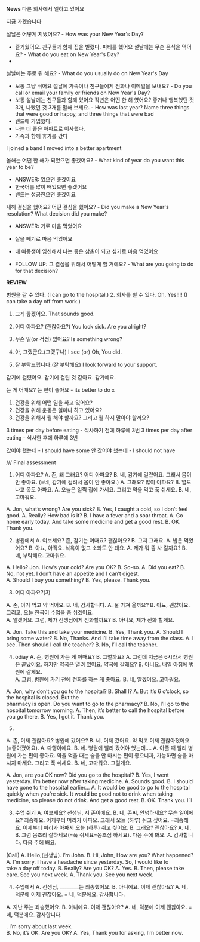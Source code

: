**News**
다른 회사에서 일하고 있어요

지금 가겠습니다

<!-- QUESTIONs -->
설날은 어떻게 지냈어요? - How was your New Year's Day?
  - 즐거웠어요. 친구들과 함께 집을 빌렸다. 파티를 했어요
설날에는 무슨 음식을 먹어요? - What do you eat on New Year's Day?
  - 
설날에는 주로 뭐 해요? - What do you usually do on New Year's Day
  - 보통 그냥 쉬어요
설날에 가족이나 친구들에게 전화나 이메일을 보내요? - Do you call or email your family or friends on New Year's Day?
  - 보통 설날에는 친구들과 함께 있어요
작년은 어떤 한 해 였어요? 좋거나 행복했던 것 3개, 나빴던 것 3개를  말해 보세요.  - How was last year? Name three things that were good or happy, and three things that were bad
  - 밴드에 가입했다.
  - 나는 더 좋은 아파트로 이사했다.
  - 가족과 함께 휴가를 갔다

  I joined a band
I moved into a better apartment


올해는 어떤 한 해가 되었으면 좋겠어요?  - What kind of year do you want this year to be?
  - ANSWER: 었으면 좋겠어요
  - 한국어를 많이 배었으면 좋겠어요
  - 밴드는 성공한으면 좋겠어요
  
새해 결심을 했어요? 어떤 결심을 했어요? - Did you make a New Year's resolution? What decision did you make?
  - ANSWER: 기로 마음 먹었어요
  - 살을 빼기로 마음 먹었어요
  - 내 여동생이 임신해서 나는 좋은 삼촌이 되고 싶기로 마음 먹었어요

  - FOLLOW UP: 그 결심을 위해서 어떻게 할 거예요? - What are you going to do for that decision?



**REVIEW**
<!-- PHRASES -->
병원을 갈 수 있다.
(I can go to the hospital.)
2. 회사를 쉴 수 있다. Oh, Yes!!!!
(I can take a day off from work.)

1. 그게 좋겠어요. 
That sounds good. 

2. 어디 아파요? (괜찮아요?)
You look sick. Are you alright?

3. 무슨 일(or 걱정) 있어요?
Is something wrong?

4. 아, 그랬군요.(그랬구나)
I see (or)  Oh, You did.

5. 잘 부탁드립니다.(잘 부탁해요)
I look forward to your support.

감기에 걸렸어요. 
감기에 걸린 것 같아요. 
감기예요.

<!-- GIVING SUGGESTION -->
는 게 어때요?
는 편이 좋아요 - its better to do x

1. 건강을 위해 어떤 일을 하고 있어요?
2. 건강을 위해 운동은 얼마나 하고 있어요?
3. 건강을 위해서 뭘 해야 할까요? 그리고 뭘 하지 말아야 할까요?

<!-- HOW MANY TIMES -->
3 times per day before eating - 식사하기 전에 하루에 3번
3 times per day after eating - 식사한 후에 하루에 3번

<!-- SHOULD HAVE -->
갔어야 했는데 - I should have some
안 갔어야 했는데 - I should not have

/// Final assessment

<!-- CONVERSATIONS -->
1. 어디 아파요?
A. 존, 왜 그래요? 어디 아파요?
B. 네, 감기에 걸렸어요. 그래서 몸이 안 좋아요. 
   (=네, 감기에 걸려서 몸이 안 좋아요.)
A. 그래요? 많이 아파요?
B. 열도 나고 목도 아파요.
A. 오늘은 일찍 집에 가세요. 그리고 약을 먹고 푹 쉬세요. 
B. 네, 고마워요. 

A. Jon, what’s wrong? Are you sick?
B. Yes, I caught a cold, so I don’t feel good.
A. Really? How bad is it?
B. I have a fever and a soar throat.
A. Go home early today. And take some medicine and get a good rest. 
B. OK. Thank you.


2. 병원에서
A. 여보세요? 존, 감기는 어때요? 괜찮아요?
B. 그저 그래요. 
A. 밥은 먹었어요?
B. 아뇨, 아직요. 식욕이 없고 소화도 안 돼요. 
A. 제가 뭐 좀 사 갈까요? 
B. 네, 부탁해요. 고마워요.

A. Hello? Jon. How’s your cold? Are you OK?
B. So-so.
A. Did you eat?
B. No, not yet. I don’t have an appetite and I can’t digest.  
A. Should I buy you something? 
B. Yes, please. Thank you.

3. 어디 아파요?(3)

A. 존, 이거 먹고 약 먹어요. 
B. 네, 감사합니다. 
A. 물 가져 올까요? 
B. 아뇨, 괜찮아요. 그리고, 오늘 한국어 수업을 좀 쉬겠어요.  
A. 알겠어요. 그럼, 제가 선생님에게 전화할까요? 
B. 아니요, 제가 전화 할게요.

A. Jon. Take this and take your medicine.
B. Yes, Thank you.
A. Should I bring some water?
B. No, Thanks. And I’ll take time away from the class.
A. I see. Then should I call the teacher? 
B. No, I’ll call the teacher.


4. odiay
A. 존, 병원에 가는 게 어때요?
B. 그럴까요?
A. 그런데 지금은 6시라서 병원은 끝났어요. 하지만 약국은 열려 있어요. 약국에 갈래요? 
B. 아니요. 내일 아침에 병원에 갈게요.   
A. 그럼, 병원에 가기 전에 전화를 하는 게 좋아요. 
B. 네, 알겠어요. 고마워요. 

A. Jon, why don’t you go to the hospital?
B. Shall I?
A. But it’s 6 o’clock, so the hospital is closed. But the   
    pharmacy is open. Do you want to go to the pharmacy?
B. No, I’ll go to the hospital tomorrow morning.
A. Then, it’s better to call the hospital before you go there. 
B. Yes, I got it. Thank you. 


5. 
A. 존, 이제 괜찮아요? 병원에 갔어요?
B. 네, 어제 갔어요. 약 먹고 이제 괜찮아졌어요(=좋아졌어요). 
A. 다행이에요.
B. 네. 병원에 빨리 갔어야 했는데….
A. 아플 때 빨리 병원에 가는 편이 좋아요. 
약을 먹을 때는 술을 안 마시는 편이 좋으니까, 가능하면 술을 마시지 마세요. 그리고 푹 쉬세요. 
B. 네, 고마워요. 그럴게요. 

A. Jon, are you OK now? Did you go to the hospital?
B. Yes, I went yesterday. I’m better now after taking medicine.
A. Sounds good. 
B. I should have gone to the hospital earlier…
A. It would be good to go to the hospital quickly when you’re sick. It would be good not to drink when taking medicine, so please do not drink. And get a good rest. 
B. OK. Thank you. I’ll


3. 수업 쉬기
A. 여보세요? 선생님, 저 존이에요. 
B. 네, 존씨, 안녕하세요? 무슨 일이에요?
죄송해요. 어제부터 머리가 아파요. 그래서 오늘 (하루) 쉬고 싶어요. 
     =죄송해요. 어제부터 머리가 아파서 오늘 (하루) 쉬고 싶어요. 
B. 그래요? 괜찮아요? 
A. 네.
B. 그럼 몸조리 잘하세요(=푹 쉬세요=몸조심 하세요). 다음 주에 봐요. 
A. 감사합니다. 다음 주에 봬요. 

(Call)
A. Hello,(선생님). I’m John.
B. Hi, John, How are you? What happened?
A. I’m sorry. I have a headache since yesterday. So, I would like to    
    take a day off today. 
B. Really? Are you OK?
A. Yes.
B. Then, please take care. See you next week. 
A. Thank you. See you next week. 


4. 수업에서 
A. 선생님, ________는 죄송했어요. 
B. 아니에요. 이제 괜찮아요? 
A. 네, 덕분에 이제 괜찮아요. 
    = 네, 덕분에요. 감사합니다. 

A. 지난 주는 죄송했어요. 
B. 아니에요. 이제 괜찮아요?
A. 네, 덕분에 이제 괜찮아요.
   = 네, 덕분에요. 감사합니다. 

   . I’m sorry about last week.  
B. No, it’s OK.  Are you OK?
A. Yes, Thank you for asking, I’m better now. 
